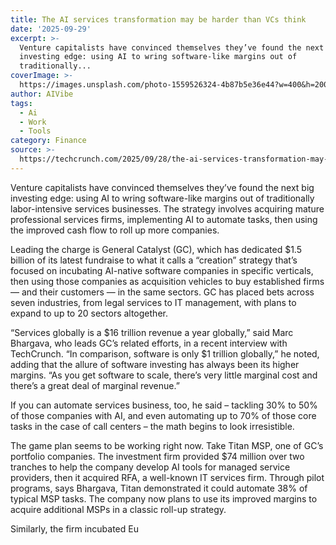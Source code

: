 ```yaml
---
title: The AI services transformation may be harder than VCs think
date: '2025-09-29'
excerpt: >-
  Venture capitalists have convinced themselves they’ve found the next big
  investing edge: using AI to wring software-like margins out of
  traditionally...
coverImage: >-
  https://images.unsplash.com/photo-1559526324-4b87b5e36e44?w=400&h=200&fit=crop&auto=format
author: AIVibe
tags:
  - Ai
  - Work
  - Tools
category: Finance
source: >-
  https://techcrunch.com/2025/09/28/the-ai-services-transformation-may-be-harder-than-vcs-think/
---
```

Venture capitalists have convinced themselves they’ve found the next big investing edge: using AI to wring software-like margins out of traditionally labor-intensive services businesses. The strategy involves acquiring mature professional services firms, implementing AI to automate tasks, then using the improved cash flow to roll up more companies.

Leading the charge is General Catalyst (GC), which has dedicated $1.5 billion of its latest fundraise to what it calls a “creation” strategy that’s focused on incubating AI-native software companies in specific verticals, then using those companies as acquisition vehicles to buy established firms — and their customers — in the same sectors. GC has placed bets across seven industries, from legal services to IT management, with plans to expand to up to 20 sectors altogether.


	
	




	
	



“Services globally is a $16 trillion revenue a year globally,” said Marc Bhargava, who leads GC’s related efforts, in a recent interview with TechCrunch. “In comparison, software is only $1 trillion globally,” he noted, adding that the allure of software investing has always been its higher margins. “As you get software to scale, there’s very little marginal cost and there’s a great deal of marginal revenue.” 

If you can automate services business, too, he said – tackling 30% to 50% of those companies with AI, and even automating up to 70% of those core tasks in the case of call centers – the math begins to look irresistible.

The game plan seems to be working right now. Take Titan MSP, one of GC’s portfolio companies. The investment firm provided $74 million over two tranches to help the company develop AI tools for managed service providers, then it acquired RFA, a well-known IT services firm. Through pilot programs, says Bhargava, Titan demonstrated it could automate 38% of typical MSP tasks. The company now plans to use its improved margins to acquire additional MSPs in a classic roll-up strategy.

Similarly, the firm incubated Eu
